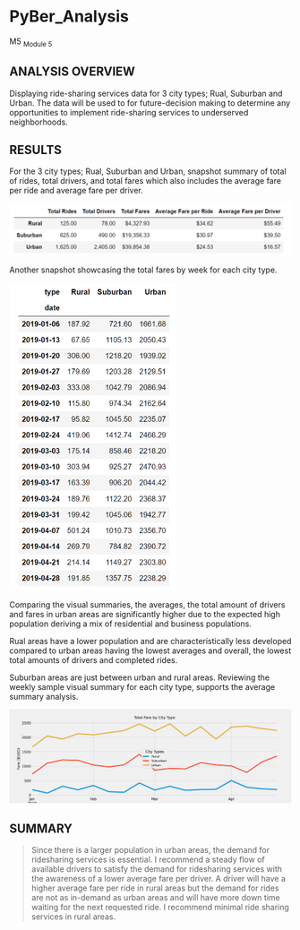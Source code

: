 # PyBer_Analysis
M5
<sub>Module 5</sup>

## ANALYSIS OVERVIEW
Displaying ride-sharing services data for 3 city types; Rual, Suburban and Urban.  The data will be used to for future-decision making to determine any opportunities to implement ride-sharing services to underserved neighborhoods.

## RESULTS
For the 3 city types; Rual, Suburban and Urban, snapshot summary of total of rides, total drivers, and total fares which also includes the average fare per ride and average fare per driver.  

![](analysis/Deliv1_Pyber_Summary_DataFrame.png)

Another snapshot showcasing the total fares by week for each city type.

<img src="analysis/Deliv2_df_Total_Weekly_Fares_by_City_Type.png" width="300">

Comparing the visual summaries, the averages, the total amount of drivers and fares in urban areas are significantly higher due to the expected high population deriving a mix of residential and business populations. 

Rual areas have a lower population and are characteristically less developed compared to urban areas having the lowest averages and overall, the lowest total amounts of drivers and completed rides.

Suburban areas are just between urban and rural areas.  Reviewing the weekly sample visual summary for each city type, supports the average summary analysis.

![](analysis/Pyber_fare_summary.png)
## SUMMARY

>Since there is a larger population in urban areas, the demand for ridesharing services is essential.  I recommend a steady flow of available drivers to satisfy the demand for ridesharing services with the awareness of a lower average fare per driver.
>A driver will have a higher average fare per ride in rural areas but the demand for rides are not as in-demand as urban areas and will have more down time waiting for the next requested ride.  I recommend minimal ride sharing services in rural areas.
